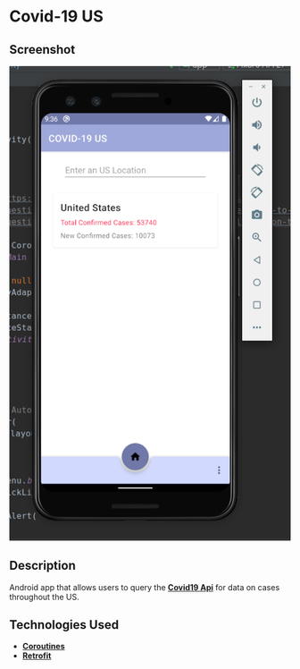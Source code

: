 # Covid-19 US

## Screenshot
![Android Screenshot](screenshot.png)

## Description
Android app that allows users to query the __[Covid19 Api](https://covid19api.com/)__ for data on cases throughout the US.

## Technologies Used
- __[Coroutines](https://kotlinlang.org/docs/reference/coroutines-overview.html)__
- __[Retrofit](https://square.github.io/retrofit/)__
